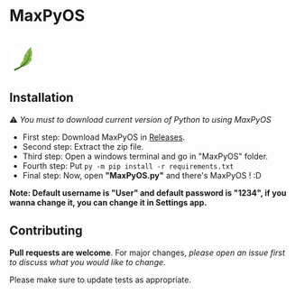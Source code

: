 # MaxPyOS

<br>
<img src="UI/Menu/icons/logo-png.png"></img>
<br>

## Installation

⚠ *You must to download current version of Python to using MaxPyOS*

- First step: Download MaxPyOS in [Releases](https://github.com/miyucode/MaxPyOS/releases).
- Second step: Extract the zip file.
- Third step: Open a windows terminal and go in "MaxPyOS" folder.
- Fourth step: Put ```py -m pip install -r requirements.txt```
- Final step: Now, open **"MaxPyOS.py"** and there's MaxPyOS ! :D

**Note: Default username is "User" and default password is "1234", if you wanna change it, you can change it in Settings app.**

## Contributing

**Pull requests are welcome**. For major changes, *please open an issue first to discuss what you would like to change*.

Please make sure to update tests as appropriate.